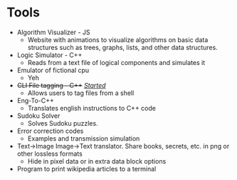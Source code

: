 # Tools

- Algorithm Visualizer - JS
  - Website with animations to visualize algorithms on basic data structures such as trees, graphs, lists, and other data structures.
- Logic Simulator - C++
  - Reads from a text file of logical components and simulates it
- Emulator of fictional cpu
  - Yeh
- ~~CLI File tagging - C++~~ [_Started_](https://github.com/hannesojala/FileTagger)
  - Allows users to tag files from a shell
- Eng-To-C++
  - Translates english instructions to C++ code
- Sudoku Solver
  - Solves Sudoku puzzles.
- Error correction codes
  - Examples and transmission simulation
- Text->Image Image->Text translator. Share books, secrets, etc. in png or other lossless formats
  - Hide in pixel data or in extra data block options
- Program to print wikipedia articles to a terminal
